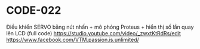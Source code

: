 # CODE-022
Điều khiển SERVO bằng nút nhấn + mô phỏng Proteus + hiển thị số lần quay lên LCD (full code)
https://studio.youtube.com/video/_zwxtKtRdRs/edit
https://www.facebook.com/VTM.passion.is.unlimited/
